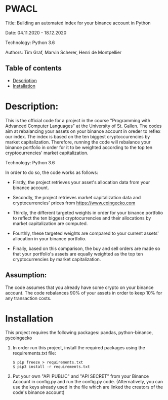 # PWACL
Title: Building an automated index for your binance account in Python

Date: 04.11.2020 - 18.12.2020

Technology: Python 3.6

Authors: Tim Graf, Marvin Scherer, Henri de Montpellier

## Table of contents
* [Description](#Description)
* [Installation](#Installation)


# Description:

This is the official code for a project in the course "Programming with Advanced Computer Languages" at the University of St. Gallen. The codes aim at rebalancing your assets on your binance account in oreder to reflex our index. The index is based on the ten biggest cryptoccurencies by market capitalization. Therefore, running the code will rebalance your binance portfolio in order for it to be weighted according to the top ten cryptocurrencies' market capitalization.

Technology: Python 3.6

In order to do so, the code works as follows:

* Firstly, the project retrieves your asset's allocation data from your binance account.

* Secondly, the project retrieves market capitalization data and cryptocurrencies' prices from https://www.coingecko.com 
* Thirdly, the different targeted weights in order for your binance portfolio to reflect the ten biggest cryptocurrencies and their allocations by market capitalization are computed.
* Fourthly, these targeted weights are compared to your current assets' allocation in your binance portfolio. 
* Finally, based on this comparison, the buy and sell orders are made so that your portfolio's assets are equally weighted as the top ten cryptocurrencies by market capitalization.

## Assumption: 
The code assumes that you already have some crypto on your binance account.
The code rebalances 90% of your assets in order to keep 10% for any transaction costs.

# Installation

This project requires the following packages: pandas, python-binance, pycoingecko 

1) In order run this project, install the required packages using the requirements.txt file: 
    ```
    $ pip freeze > requirements.txt
    $ pip3 install -r requirements.txt
    ```
2) Put your own "API PUBLIC" and "API SECRET" from your Binance Account in config.py and run the config.py code. 
(Alternatively, you can use the keys already used in the file which are linked the creators of the code's binance account)


